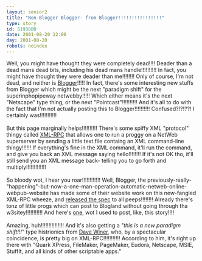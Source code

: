 ```yaml
---
layout: senior2
title: "Non-Blogger Blogger- from Blogger!!!!!!!!!!!!!!!!"
type: story
id: 5193880
date: 2001-08-20 12:00
day: 2001-08-20
robots: noindex
---
```

Well, you might have thought they were completely dead!!!! Deader than a dead mans dead bits, including his dead mans handle!!!!!!!!!! In fact, you might have thought they were deader than me!!!!!!!! Only of course, I'm not dead, and neither is <a href="http://www.blogger.com/">Blogger</a>!!!!! In fact, there's some interesting new stuffs from Blogger which might be the next "paradigm shift" for the superinphopipeway netwebby!!!!! Which either means it's the next "Netscape" type thing, or the next "Pointcast"!!!!!!!!!! And it's all to do with the fact that I'm not actually posting this to Blogger!!!!!!!!!! Confused?!?!??! I certainly was!!!!!!!!!!!<br/> <br/>But this page marginally helps!!!!!!!!!! There's some spiffy XML "protocol" thingy called <a href="http://www.xmlrpc.com/">XML-RPC</a> that allows one to run a proggy on a NetWeb superserver by sending a little text file containg an XML command-line thingy!!!!!! If everything's fine in the XML command, it'll run the command, and give you back an XML message saying hello!!!!!!!! If it's not OK tho, it'll still send you an XML message back- telling you to go forth and multiply!!!!!!!!!!!!!<br/> <br/>So bloody wot, I hear you roar!!!!!!!!!!!! Well, Blogger, the previously-really-"happening"-but-now-a-one-man-operation-automatic-netweb-online-webpub-website has made some of their website work on this new-fangled XML-RPC wheeze, and <a href="http://plant.blogger.com/api/">released the spec</a> to all peeps!!!!!!!! Already there's tonz of little progs which can post to Blogland without going through tha w3sitey!!!!!!!!!!! And here's <a href="http://www.hi.is/~sigfuso/blogbuddy/">one</a>, wot I used to post, like, this story!!!! <br/> <br/>Amazing, huh!!!!!!!!!!!!!!! And it's also getting a <i>"this is a new paradigm shift!!!" </i>type histrionics from <a href="http://davenet.userland.com/2001/08/13/connectingWithBlogger">Dave Winer</a>, who, by a spectacular coincidence, is pretty big on XML-RPC!!!!!!!!!!! According to him, it's right up there with "Quark XPress, FileMaker, PageMaker, Eudora, Netscape, MSIE, StuffIt, and all kinds of other scriptable apps."
